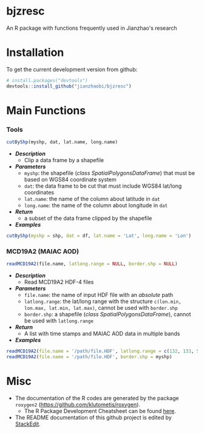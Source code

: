 

# bjzresc
An R package with functions frequently used in Jianzhao's research
# Installation
To get the current development version from github:
``` R
# install.packages("devtools")
devtools::install_github("jianzhaobi/bjzresc")
```
# Main Functions
### Tools
``` R
cutByShp(myshp, dat, lat.name, long.name)
```
* ***Description***
	* Clip a data frame by a shapefile
* ***Parameters***
	* `myshp`: the shapefile (*class SpatialPolygonsDataFrame*) that must be based on WGS84 coordinate system
	* `dat`: the data frame to be cut that must include WGS84 lat/long coordinates
	* `lat.name`: the name of the column about latitude in `dat`
	* `long.name`: the name of the column about longitude in `dat`
* ***Return***
	* a subset of the data frame clipped by the shapefile
* ***Examples***
```R
cutByShp(myshp = shp, dat = df, lat.name = 'Lat', long.name = 'Lon')
```
### MCD19A2 (MAIAC AOD)
``` R
readMCD19A2(file.name, latlong.range = NULL, border.shp = NULL)
```
* ***Description***
	* Read MCD19A2 HDF-4 files
* ***Parameters***
	* `file.name`: the name of input HDF file with an *absolute* path
	* `latlong.range`: the lat/long range with the structure `c(lon.min, lon.max, lat.min, lat.max)`, cannot be used with `border.shp`
	* `border.shp`: a shapefile (*class SpatialPolygonsDataFrame*), cannot be used with `latlong.range`
* ***Return***
	* A list with time stamps and MAIAC AOD data in multiple bands
* ***Examples***
``` R
readMCD19A2(file.name = '/path/file.HDF', latlong.range = c(132, 133, 56, 57))
readMCD19A2(file.name = '/path/file.HDF', border.shp = myshp)
```

# Misc
* The documentation of the R codes are generated by the package `roxygen2` (https://github.com/klutometis/roxygen).
	* The R Package Development Cheatsheet can be found [here](https://www.rstudio.com/wp-content/uploads/2015/03/devtools-cheatsheet.pdf).
* The README documentation of this github project is edited by [StackEdit](https://stackedit.io/). 
<!--stackedit_data:
eyJoaXN0b3J5IjpbLTEwNTQ0MzQ5MzIsLTE4MjkxMTk1MTIsMT
I5MjgzOTEwMiw0NDQyNTE4MzMsMzI4MTE0ODE0LDExNjEzNjEw
NywxMDk5ODk3Njg4XX0=
-->